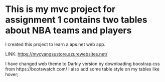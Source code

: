 <h1> 
This is my mvc project for assignment 1 contains two tables about NBA teams and players 
</h1>
<p>
I created this project to learn a aps.net web app.

LINK: https://mvcyangsustore.azurewebsites.net/


</p>
<p>
I have changed web theme to Darkly version by downloading boostrap.css from https://bootswatch.com/ 
I also add some table style on my tables like hover;
</P>
